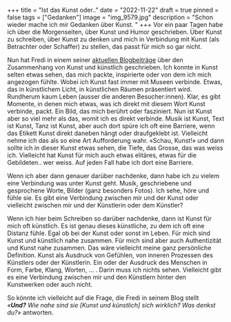 +++
title = "Ist das Kunst oder.."
date = "2022-11-22"
draft = true
pinned = false
tags = ["Gedanken"]
image = "img_9579.jpg"
description = "Schon wieder mache ich mir Gedanken über Kunst. "
+++
Vor ein paar Tagen habe ich über die Morgenseiten, über Kunst und Humor geschrieben. Über Kunst zu schreiben, über Kunst zu denken und mich in Verbindung mit Kunst (als Betrachter oder Schaffer) zu stellen, das passt für mich so gar nicht.

Nun hat Fredi in einem seiner [aktuellen Blogbeiträge](https://www.fredizumbrunn.ch/kommt-kunstlich-von-kunst/) über den Zusammenhang von Kunst und künstlich geschrieben. Ich konnte in Kunst selten etwas sehen, das mich packte, inspirierte oder von dem ich mich angezogen fühlte. Wobei ich Kunst fast immer mit Museen verbinde. Etwas, das in künstlichem Licht, in künstlichen Räumen präsentiert wird. Rundherum kaum Leben (ausser die anderen Besucher:innen). Klar, es gibt Momente, in denen mich etwas, was ich direkt mit diesem Wort Kunst verbinde, packt. Ein Bild, das mich berührt oder fasziniert. Nun ist Kunst aber so viel mehr als das, womit ich es direkt verbinde. Musik ist Kunst, Text ist Kunst, Tanz ist Kunst, aber auch dort spüre ich oft eine Barriere, wenn das Etikett Kunst direkt daneben hängt oder draufgeklebt ist. Vielleicht nehme ich das als so eine Art Aufforderung wahr. «Schau, Kunst!» und dann sollte ich in dieser Kunst etwas sehen, die Tiefe, das Grosse, das was weiss ich. Vielleicht hat Kunst für mich auch etwas elitäres, etwas für die Gebildeten.. wer weiss. Auf jeden Fall habe ich dort eine Barriere. 

Wenn ich aber dann genauer darüber nachdenke, dann habe ich zu vielem eine Verbindung was unter Kunst geht. Musik, geschriebene und gesprochene Worte, Bilder (ganz besonders Fotos). Ich sehe, höre und fühle sie. Es gibt eine Verbindung zwischen mir und der Kunst oder vielleicht zwischen mir und der Künstlerin oder dem Künstler? 

Wenn ich hier beim Schreiben so darüber nachdenke, dann ist Kunst für mich oft künstlich. Es ist genau dieses künstliche, zu dem ich oft eine Distanz fühle. Egal ob bei der Kunst oder sonst im Leben. Für mich sind Kunst und künstlich nahe zusammen. Für mich sind aber auch Authentizität und Kunst nahe zusammen. Das wäre vielleicht meine ganz persönliche Definition. Kunst als Ausdruck von Gefühlen, von inneren Prozessen des Künstlers oder der Künstlerin. Ein oder der Ausdruck des Menschen in Form, Farbe, Klang, Worten, ... . Darin muss ich nichts sehen. Vielleicht gibt es eine Verbindung zwischen mir und den Künstlern hinter den Kunstwerken oder auch nicht. 

So könnte ich vielleicht auf die Frage, die Fredi in seinem Blog stellt *«**Und?** Wie nahe sind sie \[Kunst und künstlich] sich wirklich? Was denkst du?»* antworten.